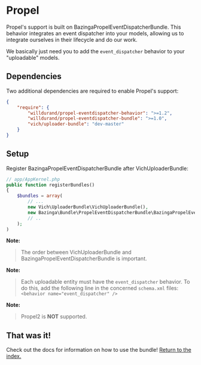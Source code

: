Propel
======

Propel's support is built on BazingaPropelEventDispatcherBundle. This behavior
integrates an event dispatcher into your models, allowing us to integrate
ourselves in their lifecycle and do our work.

We basically just need you to add the `event_dispatcher` behavior to your
"uploadable" models.

## Dependencies

Two additional dependencies are required to enable Propel's support:

``` json
{
    "require": {
        "willdurand/propel-eventdispatcher-behavior": ">=1.2",
        "willdurand/propel-eventdispatcher-bundle": ">=1.0",
        "vich/uploader-bundle": "dev-master"
    }
}
```

## Setup

Register BazingaPropelEventDispatcherBundle after VichUploaderBundle:

``` php
// app/AppKernel.php
public function registerBundles()
{
    $bundles = array(
        // ...
        new Vich\UploaderBundle\VichUploaderBundle(),
        new Bazinga\Bundle\PropelEventDispatcherBundle\BazingaPropelEventDispatcherBundle(),
        // ..
    );
)
```

**Note:**

> The order between VichUploaderBundle and BazingaPropelEventDispatcherBundle is
> important.

**Note:**

> Each uploadable entity must have the `event_dispatcher` behavior.
> To do this, add the following line in the concerned `schema.xml` files:
> ```<behavior name="event_dispatcher" />```

**Note:**

> Propel2 is **NOT** supported.


## That was it!

Check out the docs for information on how to use the bundle! [Return to the
index.](index.md)
